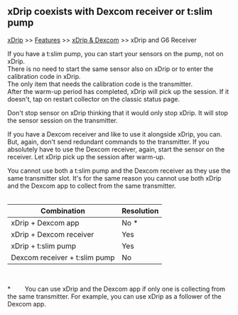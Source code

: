 ## xDrip coexists with Dexcom receiver or t:slim pump  
[xDrip](../README.md) >> [Features](./Features_page) >> [xDrip & Dexcom](./Dexcom_page) >> xDrip and G6 Receiver  
  
If you have a t:slim pump, you can start your sensors on the pump, not on xDrip.  
There is no need to start the same sensor also on xDrip or to enter the calibration code in xDrip.  
The only item that needs the calibration code is the transmitter.  
After the warm-up period has completed, xDrip will pick up the session.  If it doesn't, tap on restart collector on the classic status page.    
  
Don't stop sensor on xDrip thinking that it would only stop xDrip.  It will stop the sensor session on the transmitter.    
  
If you have a Dexcom receiver and like to use it alongside xDrip, you can.  But, again, don't send redundant commands to the transmitter. 
If you absolutely have to use the Dexcom receiver, again, start the sensor on the receiver.  Let xDrip pick up the session after warm-up.    
  
You cannot use both a t:slim pump and the Dexcom receiver as they use the same transmitter slot.  It's for the same reason you cannot use both xDrip and the Dexcom app to collect from the same transmitter.  
<br/>  
  
| Combination  | Resolution |
|-------------|---------|
| xDrip + Dexcom app | No * |
| xDrip + Dexcom receiver | Yes |
| xDrip + t:slim pump | Yes |
| Dexcom receiver + t:slim pump | No |  
  
<br/>  
  
\*    You can use xDrip and the Dexcom app if only one is collecting from the same transmitter.  For example, you can use xDrip as a follower of the Dexcom app.    
  
